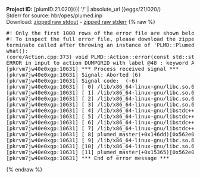 **Project ID:** [plumID:21.020]({{ '/' | absolute_url }}eggs/21/020/)  
Stderr for source:  hbr/opes/plumed.inp   
Download: [zipped raw stdout](plumed.inp.plumed_master.stdout.txt.zip) - [zipped raw stderr](plumed.inp.plumed_master.stderr.txt.zip) 
{% raw %}
<pre>
#! Only the first 1000 rows of the error file are shown below
#! To inspect the full error file, please download the zipped raw stderr file above
terminate called after throwing an instance of 'PLMD::Plumed::ExceptionError'
what():
(core/Action.cpp:373) void PLMD::Action::error(const std::string&) const
ERROR in input to action DUMPGRID with label @48 : keyword ARG is compulsory for this action
[pkrvm7jw40e0xgp:10631] *** Process received signal ***
[pkrvm7jw40e0xgp:10631] Signal: Aborted (6)
[pkrvm7jw40e0xgp:10631] Signal code:  (-6)
[pkrvm7jw40e0xgp:10631] [ 0] /lib/x86_64-linux-gnu/libc.so.6(+0x45330)[0x7f7b41845330]
[pkrvm7jw40e0xgp:10631] [ 1] /lib/x86_64-linux-gnu/libc.so.6(pthread_kill+0x11c)[0x7f7b4189eb2c]
[pkrvm7jw40e0xgp:10631] [ 2] /lib/x86_64-linux-gnu/libc.so.6(gsignal+0x1e)[0x7f7b4184527e]
[pkrvm7jw40e0xgp:10631] [ 3] /lib/x86_64-linux-gnu/libc.so.6(abort+0xdf)[0x7f7b418288ff]
[pkrvm7jw40e0xgp:10631] [ 4] /lib/x86_64-linux-gnu/libstdc++.so.6(+0xa5ff5)[0x7f7b41ca5ff5]
[pkrvm7jw40e0xgp:10631] [ 5] /lib/x86_64-linux-gnu/libstdc++.so.6(+0xbb0da)[0x7f7b41cbb0da]
[pkrvm7jw40e0xgp:10631] [ 6] /lib/x86_64-linux-gnu/libstdc++.so.6(_ZSt10unexpectedv+0x0)[0x7f7b41ca5a55]
[pkrvm7jw40e0xgp:10631] [ 7] /lib/x86_64-linux-gnu/libstdc++.so.6(+0xa5a6f)[0x7f7b41ca5a6f]
[pkrvm7jw40e0xgp:10631] [ 8] plumed_master(+0x146dd)[0x562e070326dd]
[pkrvm7jw40e0xgp:10631] [ 9] /lib/x86_64-linux-gnu/libc.so.6(+0x2a1ca)[0x7f7b4182a1ca]
[pkrvm7jw40e0xgp:10631] [10] /lib/x86_64-linux-gnu/libc.so.6(__libc_start_main+0x8b)[0x7f7b4182a28b]
[pkrvm7jw40e0xgp:10631] [11] plumed_master(+0x15365)[0x562e07033365]
[pkrvm7jw40e0xgp:10631] *** End of error message ***
</pre>
{% endraw %}
